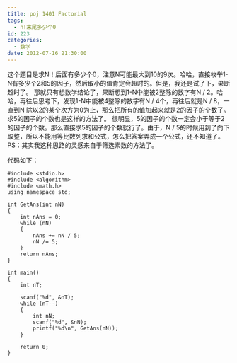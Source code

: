 ```yaml
---
title: poj 1401 Factorial
tags:
  - n!末尾多少个0
id: 223
categories:
  - 数学
date: 2012-07-16 21:30:00
---
```


这个题目是求N！后面有多少个0，注意N可能最大到10的9次。哈哈，直接枚举1-N有多少个2和5的因子，然后取小的值肯定会超时的。但是，我还是试了下，果断超时了。
那就只有想数学结论了，果断想到1-N中能被2整除的数字有N / 2。哈哈，再往后思考下，发现1-N中能被4整除的数字有N / 4个，再往后就是N / 8，一直到N 除以2的某个次方为0为止，那么把所有的值加起来就是2的因子的个数了。求5的因子的个数也是这样的方法了。
很明显，5的因子的个数一定会小于等于2的因子的个数。那么直接求5的因子的个数就行了。由于，N / 5的时候用到了向下取整，所以不能用等比数列求和公式，怎么把答案弄成一个公式，还不知道了。
PS：其实我这种思路的灵感来自于筛选素数的方法了。

代码如下：
``` stylus
#include <stdio.h>
#include <algorithm>
#include <math.h>
using namespace std;

int GetAns(int nN)
{
    int nAns = 0;
    while (nN)
    {
        nAns += nN / 5;
        nN /= 5;
    }
    return nAns;
}

int main()
{
    int nT;

    scanf("%d", &nT);
    while (nT--)
    {
        int nN;
        scanf("%d", &nN);
        printf("%d\n", GetAns(nN));
    }

    return 0;
}
```